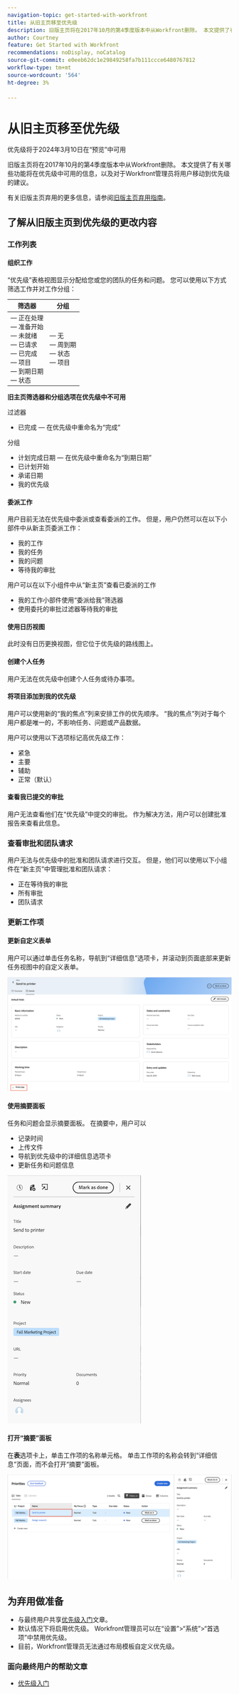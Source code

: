 ```yaml
---
navigation-topic: get-started-with-workfront
title: 从旧主页移至优先级
description: 旧版主页将在2017年10月的第4季度版本中从Workfront删除。 本文提供了有关哪些功能将在优先级中可用的信息，以及对于Workfront管理员将用户移动到优先级的建议。
author: Courtney
feature: Get Started with Workfront
recommendations: noDisplay, noCatalog
source-git-commit: e0eeb62dc1e29849258fa7b111ccce6480767812
workflow-type: tm+mt
source-wordcount: '564'
ht-degree: 3%

---
```



# 从旧主页移至优先级

<span class="preview">优先级将于2024年3月10日在“预览”中可用</span>

旧版主页将在2017年10月的第4季度版本中从Workfront删除。 本文提供了有关哪些功能将在优先级中可用的信息，以及对于Workfront管理员将用户移动到优先级的建议。

有关旧版主页弃用的更多信息，请参阅[旧版主页弃用指南](/help/quicksilver/product-announcements/announcements/legacy-home-deprecation.md)。

## 了解从旧版主页到优先级的更改内容

### 工作列表

#### 组织工作

“优先级”表格视图显示分配给您或您的团队的任务和问题。 您可以使用以下方式筛选工作并对工作分组：

| **筛选器** | **分组** |
|------------|-----------|
|  — 正在处理<br> — 准备开始<br> — 未就绪<br> — 已请求<br> — 已完成<br> — 项目<br> — 到期日期<br> — 状态 |  — 无<br> — 周到期<br> — 状态<br> — 项目 |


**旧主页筛选器和分组选项在优先级中不可用**

过滤器

* 已完成 — 在优先级中重命名为“完成”

分组

* 计划完成日期 — 在优先级中重命名为“到期日期”
* 已计划开始
* 承诺日期
* 我的优先级

#### 委派工作

用户目前无法在优先级中委派或查看委派的工作。 但是，用户仍然可以在以下小部件中从新主页委派工作：

* 我的工作
* 我的任务
* 我的问题
* 等待我的审批

用户可以在以下小组件中从“新主页”查看已委派的工作

* 我的工作小部件使用“委派给我”筛选器
* 使用委托的审批过滤器等待我的审批

#### 使用日历视图

此时没有日历更换视图，但它位于优先级的路线图上。

#### 创建个人任务

用户无法在优先级中创建个人任务或待办事项。

#### 将项目添加到我的优先级

用户可以使用新的“我的焦点”列来安排工作的优先顺序。 “我的焦点”列对于每个用户都是唯一的，不影响任务、问题或产品数据。

用户可以使用以下选项标记高优先级工作：

* 紧急
* 主要
* 辅助
* 正常（默认）

#### 查看我已提交的审批

用户无法查看他们在“优先级”中提交的审批。 作为解决方法，用户可以创建批准报告来查看此信息。

### 查看审批和团队请求

用户无法与优先级中的批准和团队请求进行交互。 但是，他们可以使用以下小组件在“新主页”中管理批准和团队请求：

* 正在等待我的审批
* 所有审批
* 团队请求

### 更新工作项

#### 更新自定义表单

用户可以通过单击任务名称，导航到“详细信息”选项卡，并滚动到页面底部来更新任务视图中的自定义表单。

![](assets/custom-form-priorities.png)

#### 使用摘要面板

任务和问题会显示摘要面板。 在摘要中，用户可以

* 记录时间
* 上传文件
* 导航到优先级中的详细信息选项卡
* 更新任务和问题信息

![](assets/assignments-summary.png)

<!--Can admins customize this? It looks different from the task/issue summary in other areas. -->

#### 打开“摘要”面板

在&#x200B;**表**&#x200B;选项卡上，单击工作项的名称单元格。 单击工作项的名称会转到“详细信息”页面，而不会打开“摘要”面板。

![](assets/open-summary-priorities.png)


## 为弃用做准备

* 与最终用户共享[优先级入门](/help/quicksilver/workfront-basics/priorities/get-started-with-priorities.md)文章。
* 默认情况下将启用优先级。 Workfront管理员可以在“设置”>“系统”>“首选项”中禁用优先级。
* 目前，Workfront管理员无法通过布局模板自定义优先级。

### 面向最终用户的帮助文章

* [优先级入门](/help/quicksilver/workfront-basics/priorities/get-started-with-priorities.md)